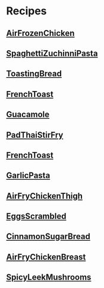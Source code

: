 # Recipes 


## [AirFrozenChicken](https://rawgit.com/clickthisnick/recipes/master/dist/AirFrozenChicken.html)

## [SpaghettiZuchinniPasta](https://rawgit.com/clickthisnick/recipes/master/dist/SpaghettiZuchinniPasta.html)

## [ToastingBread](https://rawgit.com/clickthisnick/recipes/master/dist/ToastingBread.html)

## [FrenchToast](https://rawgit.com/clickthisnick/recipes/master/dist/FrenchToast.html)

## [Guacamole](https://rawgit.com/clickthisnick/recipes/master/dist/Guacamole.html)

## [PadThaiStirFry](https://rawgit.com/clickthisnick/recipes/master/dist/PadThaiStirFry.html)

## [FrenchToast](https://rawgit.com/clickthisnick/recipes/master/dist/FrenchToast.html)

## [GarlicPasta](https://rawgit.com/clickthisnick/recipes/master/dist/GarlicPasta.html)

## [AirFryChickenThigh](https://rawgit.com/clickthisnick/recipes/master/dist/AirFryChickenThigh.html)

## [EggsScrambled](https://rawgit.com/clickthisnick/recipes/master/dist/EggsScrambled.html)

## [CinnamonSugarBread](https://rawgit.com/clickthisnick/recipes/master/dist/CinnamonSugarBread.html)

## [AirFryChickenBreast](https://rawgit.com/clickthisnick/recipes/master/dist/AirFryChickenBreast.html)

## [SpicyLeekMushrooms](https://rawgit.com/clickthisnick/recipes/master/dist/SpicyLeekMushrooms.html)

